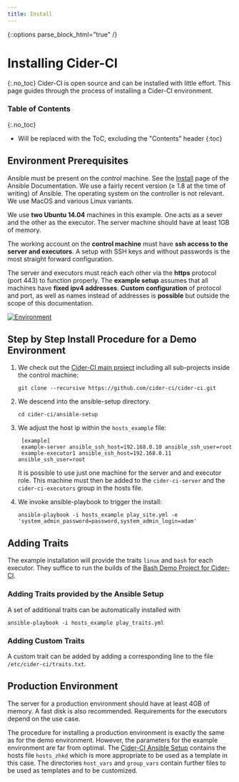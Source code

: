 ```yaml
---
title: Install
---
```

{::options parse_block_html="true" /}

# Installing Cider-CI 
{:.no_toc}
Cider-CI is open source and can be installed with little effort. This page
guides through the process of installing a Cider-CI environment.


### Table of Contents 
{:.no_toc}
* Will be replaced with the ToC, excluding the "Contents" header
{:toc}



## Environment Prerequisites 

<div class="row"> <div class="col-md-6">

Ansible must be present on the *control* machine. See the [Install][] page of
the Ansible Documentation. We use a fairly recent version (≥ 1.8 at the time of
writing) of Ansible. The operating system on the controller is not relevant. We
use MacOS and various Linux variants. 

We use **two Ubuntu 14.04**  machines in this example. One acts as a sever and
the other as the executor. The server machine should have at least 1GB of
memory. 

The working account on the **control machine**  must have **ssh access to the
server and executors**. A setup with SSH keys and without passwords is the
most straight forward configuration. 

The server and executors must reach each other via the **https** protocol (port
443) to function properly. The **example setup** assumes that all machines have
**fixed ipv4 addresses**. **Custom configuration** of protocol and port, as
well as names instead of addresses is **possible** but outside the scope of
this documentation.

</div> <div class="col-md-6">

[![Environment](/install/environment.svg)](/install/environment.svg)


</div> </div>


## Step by Step Install Procedure for a Demo Environment

1.  We check out the [Cider-CI main project][] including all sub-projects inside 
    the control machine: 

    `git clone --recursive https://github.com/cider-ci/cider-ci.git` 

2. We descend into the ansible-setup directory.

    `cd cider-ci/ansible-setup` 

3. We adjust the host ip within the `hosts_example` file: 

        [example]
        example-server ansible_ssh_host=192.168.0.10 ansible_ssh_user=root
        example-executor1 ansible_ssh_host=192.168.0.11 ansible_ssh_user=root


    It is possible to use just one machine for the server and and executor role.
    This machine must then be added to the `cider-ci-server` and the `cider-ci-executors` 
    group in the hosts file.


4. We invoke ansible-playbook to trigger the install: 

    `ansible-playbook -i hosts_example play_site.yml -e 'system_admin_password=password,system_admin_login=adam'`


## Adding Traits 

The example installation will provide the traits `linux` and `bash` for each
executor. They suffice to run the builds of the [Bash Demo Project for
Cider-CI][]. 

### Adding Traits provided by the Ansible Setup 

A set of additional traits can be automatically installed with

`ansible-playbook -i hosts_example play_traits.yml`

### Adding Custom Traits

A custom trait can be added by adding a corresponding line to the file
`/etc/cider-ci/traits.txt`. 


## Production Environment 

The server for a production environment should have at least 4GB of memory.
A fast disk is also recommended. Requirements for the executors depend on the
use case. 

The procedure for installing a production environment is exactly the same as
for the demo environment. However, the parameters for the example environment
are far from optimal. The [Cider-CI Ansible Setup] contains the hosts
file `hosts_zhkd` which is more appropriate to be used as a template in this
case. The directories `host_vars` and `group_vars` contain further files to be
used as templates and to be customized. 



  [Bash Demo Project for Cider-CI]: https://github.com/cider-ci/cider-ci_demo-project-bash
  [Cider-CI Ansible Setup]: https://github.com/cider-ci/cider-ci_ansible-setup
  [Cider-CI main project]: https://github.com/cider-ci/cider-ci
  [Install]: http://docs.ansible.com/intro_installation.html
